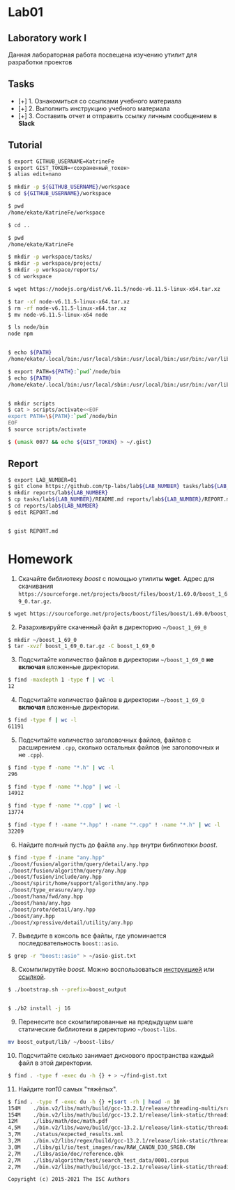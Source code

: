 # Lab01
## Laboratory work I

Данная лабораторная работа посвещена изучению утилит для разработки проектов

## Tasks

- [+] 1. Ознакомиться со ссылками учебного материала
- [+] 2. Выполнить инструкцию учебного материала
- [+] 3. Составить отчет и отправить ссылку личным сообщением в **Slack**

## Tutorial

```bash
$ export GITHUB_USERNAME=KatrineFe
$ export GIST_TOKEN=<сохраненный_токен>
$ alias edit=nano
```

```sh
$ mkdir -p ${GITHUB_USERNAME}/workspace
$ cd ${GITHUB_USERNAME}/workspace
```

```sh
$ pwd
/home/ekate/KatrineFe/workspace
```

```sh
$ cd ..
```

```sh
$ pwd
/home/ekate/KatrineFe

```

```sh
$ mkdir -p workspace/tasks/
$ mkdir -p workspace/projects/
$ mkdir -p workspace/reports/
$ cd workspace
```

```sh
$ wget https://nodejs.org/dist/v6.11.5/node-v6.11.5-linux-x64.tar.xz
```

```sh
$ tar -xf node-v6.11.5-linux-x64.tar.xz
$ rm -rf node-v6.11.5-linux-x64.tar.xz
$ mv node-v6.11.5-linux-x64 node
```

```sh
$ ls node/bin
node npm


$ echo ${PATH}
/home/ekate/.local/bin:/usr/local/sbin:/usr/local/bin:/usr/bin:/var/lib/flatpak/exports/bin:/usr/bin/site_perl:/usr/bin/vendor_perl:/usr/bin/core_perl

$ export PATH=${PATH}:`pwd`/node/bin
$ echo ${PATH}
/home/ekate/.local/bin:/usr/local/sbin:/usr/local/bin:/usr/bin:/var/lib/flatpak/exports/bin:/usr/bin/site_perl:/usr/bin/vendor_perl:/usr/bin/core_perl:/home/ekate/KatrineFe/workspace/node/bin


$ mkdir scripts
$ cat > scripts/activate<<EOF
export PATH=\${PATH}:`pwd`/node/bin
EOF
$ source scripts/activate
```

```sh
$ (umask 0077 && echo ${GIST_TOKEN} > ~/.gist)
```

## Report

```sh
$ export LAB_NUMBER=01
$ git clone https://github.com/tp-labs/lab${LAB_NUMBER} tasks/lab${LAB_NUMBER}
$ mkdir reports/lab${LAB_NUMBER}
$ cp tasks/lab${LAB_NUMBER}/README.md reports/lab${LAB_NUMBER}/REPORT.md
$ cd reports/lab${LAB_NUMBER}
$ edit REPORT.md


$ gist REPORT.md

```

# Homework

1. Скачайте библиотеку *boost* с помощью утилиты **wget**. Адрес для скачивания `https://sourceforge.net/projects/boost/files/boost/1.69.0/boost_1_69_0.tar.gz`.
```sh
$ wget https://sourceforge.net/projects/boost/files/boost/1.69.0/boost_1_69_0.tar.gz
```

2. Разархивируйте скаченный файл в директорию `~/boost_1_69_0`
```sh
$ mkdir ~/boost_1_69_0
$ tar -xvzf boost_1_69_0.tar.gz -C boost_1_69_0
```

3. Подсчитайте количество файлов в директории `~/boost_1_69_0` **не включая** вложенные директории.
```sh
$ find -maxdepth 1 -type f | wc -l
12
```


4. Подсчитайте количество файлов в директории `~/boost_1_69_0` **включая** вложенные директории.
```sh
$ find -type f | wc -l
61191
```


5. Подсчитайте количество заголовочных файлов, файлов с расширением `.cpp`, сколько остальных файлов (не заголовочных и не `.cpp`).
```sh
$ find -type f -name "*.h" | wc -l
296

$ find -type f -name "*.hpp" | wc -l 
14912

$ find -type f -name "*.cpp" | wc -l
13774    

$ find -type f ! -name "*.hpp" ! -name "*.cpp" ! -name "*.h" | wc -l 
32209
```


6. Найдите полный пусть до файла `any.hpp` внутри библиотеки *boost*.
```sh
$ find -type f -iname "any.hpp"     
./boost/fusion/algorithm/query/detail/any.hpp
./boost/fusion/algorithm/query/any.hpp
./boost/fusion/include/any.hpp
./boost/spirit/home/support/algorithm/any.hpp
./boost/type_erasure/any.hpp
./boost/hana/fwd/any.hpp
./boost/hana/any.hpp
./boost/proto/detail/any.hpp
./boost/any.hpp
./boost/xpressive/detail/utility/any.hpp
```


7. Выведите в консоль все файлы, где упоминается последовательность `boost::asio`.
```sh
$ grep -r "boost::asio" > ~/asio-gist.txt 

```


8. Скомпилирутйе *boost*. Можно воспользоваться [инструкцией](https://www.boost.org/doc/libs/1_61_0/more/getting_started/unix-variants.html#or-build-custom-binaries) или [ссылкой](https://codeyarns.com/2017/01/24/how-to-build-boost-on-linux/).
```sh
$ ./bootstrap.sh --prefix=boost_output


$ ./b2 install -j 16

```


9. Перенесите все скомпилированные на предыдущем шаге статические библиотеки в директорию `~/boost-libs`.
```sh
mv boost_output/lib/ ~/boost-libs/
```


10. Подсчитайте сколько занимает дискового пространства каждый файл в этой директории.
```sh
$ find . -type f -exec du -h {} + > ~/find-gist.txt
```


11. Найдите *топ10* самых "тяжёлых".
```sh
$ find . -type f -exec du -h {} +|sort -rh | head -n 10
154M    ./bin.v2/libs/math/build/gcc-13.2.1/release/threading-multi/src/tr1/pch.hpp.gch
154M    ./bin.v2/libs/math/build/gcc-13.2.1/release/link-static/threading-multi/src/tr1/pch.hpp.gch
12M     ./libs/math/doc/math.pdf
4,5M    ./bin.v2/libs/wave/build/gcc-13.2.1/release/link-static/threadapi-pthread/threading-multi/visibility-hidden/libboost_wave.a
3,7M    ./status/expected_results.xml
3,2M    ./bin.v2/libs/regex/build/gcc-13.2.1/release/link-static/threading-multi/visibility-hidden/libboost_regex.a
3,0M    ./libs/gil/io/test_images/raw/RAW_CANON_D30_SRGB.CRW
2,7M    ./libs/asio/doc/reference.qbk
2,7M    ./libs/algorithm/test/search_test_data/0001.corpus
2,7M    ./bin.v2/libs/math/build/gcc-13.2.1/release/link-static/threading-multi/visibility-hidden/libboost_math_tr1l.a

```


```
Copyright (c) 2015-2021 The ISC Authors
```
